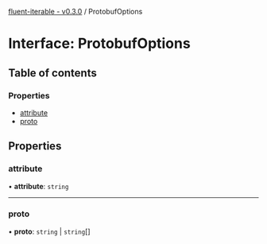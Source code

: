 [fluent-iterable - v0.3.0](../README.md) / ProtobufOptions

# Interface: ProtobufOptions

## Table of contents

### Properties

- [attribute](protobufoptions.md#attribute)
- [proto](protobufoptions.md#proto)

## Properties

### attribute

• **attribute**: `string`

___

### proto

• **proto**: `string` \| `string`[]
